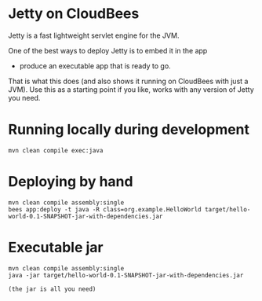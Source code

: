 # Jetty on CloudBees

Jetty is a fast lightweight servlet engine for the JVM.

One of the best ways to deploy Jetty is to embed it in the app
- produce an executable app that is ready to go.

That is what this does (and also shows it running on CloudBees with just a JVM).
Use this as a starting point if you like, works with any version of Jetty you need.


# Running locally during development

    mvn clean compile exec:java

# Deploying by hand

    mvn clean compile assembly:single
    bees app:deploy -t java -R class=org.example.HelloWorld target/hello-world-0.1-SNAPSHOT-jar-with-dependencies.jar


# Executable jar

    mvn clean compile assembly:single
    java -jar target/hello-world-0.1-SNAPSHOT-jar-with-dependencies.jar

    (the jar is all you need)





